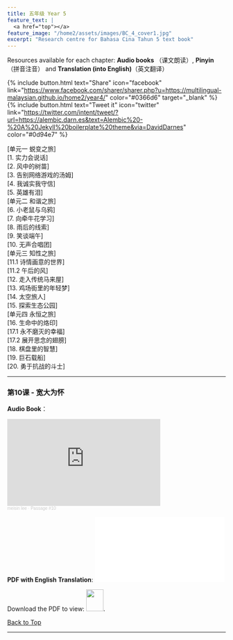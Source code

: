 ```yaml
---
title: 五年级 Year 5 
feature_text: |
  <a href="top"></a>
feature_image: "/home2/assets/images/BC_4_cover1.jpg"
excerpt: "Research centre for Bahasa Cina Tahun 5 text book"
---
```

Resources available for each chapter: **Audio books** （课文朗读）, **Pinyin**（拼音注音） and **Translation (into English)**（英文翻译）

{% include button.html text="Share" icon="facebook" link="https://www.facebook.com/sharer/sharer.php?u=https://multilingual-malaysian.github.io/home2/year4/" color="#0366d6" target="_blank" %}  {% include button.html text="Tweet it" icon="twitter" link="https://twitter.com/intent/tweet/?url=https://alembic.darn.es&text=Alembic%20-%20A%20Jekyll%20boilerplate%20theme&via=DavidDarnes" color="#0d94e7" %}

[单元一 蜕变之旅]\
[1. 实力会说话]\
[2. 风中的树苗]\
[3. 告别网络游戏的汤姆]\
[4. 我诚实我守信]\
[5. 英雄有泪]\
[单元二 和谐之旅]\
[6. 小老鼠与乌鸦]\
[7. 向牵牛花学习]\
[8. 雨后的线索]\
[9. 笑谈端午]\
[10. 无声合唱团]\
[单元三 知性之旅]\
[11.1 诗情画意的世界]\
[11.2 午后的风]\
[12. 走入传统马来屋]\
[13. 鸡场街里的年轻梦]\
[14. 太空旅人]\
[15. 探索生态公园]\
[单元四 永恒之旅]\
[16. 生命中的烙印]\
[17.1 永不磨灭的幸福]\
[17.2 展开思念的翅膀]\
[18. 棋盘里的智慧]\
[19. 巨石载船]\
[20. 勇于抗战的斗士]

----
### 第10课 - 宽大为怀 <a name="passage10"></a>
**Audio Book**： 
<iframe width="70%" height="200" scrolling="no" frameborder="no" allow="autoplay" src="https://w.soundcloud.com/player/?url=https%3A//api.soundcloud.com/tracks/1331635966&color=%23ff5500&auto_play=false&hide_related=false&show_comments=true&show_user=true&show_reposts=false&show_teaser=true&visual=true"></iframe><div style="font-size: 10px; color: #cccccc;line-break: anywhere;word-break: normal;overflow: hidden;white-space: nowrap;text-overflow: ellipsis; font-family: Interstate,Lucida Grande,Lucida Sans Unicode,Lucida Sans,Garuda,Verdana,Tahoma,sans-serif;font-weight: 100;"><a href="https://soundcloud.com/meisin-lee-338497804" title="meisin lee" target="_blank" style="color: #cccccc; text-decoration: none;">meisin lee</a> · <a href="https://soundcloud.com/meisin-lee-338497804/passage-10" title="Passage #10" target="_blank" style="color: #cccccc; text-decoration: none;">Passage #10</a></div>

**PDF with English Translation**:
<object data="/home2/doc/BC_4_Passage10.pdf" type="application/pdf" width="700px" height="700px">
   <embed src="/home2/doc/BC_4_Passage10.pdf">
        <p>Download the PDF to view: <a href="/home2/doc/BC_4_Passage10.pdf"><img src="/home2/assets/images/pdf_icon.png" width="40" height="50"></a>.</p>
   </embed>
</object>

[Back to Top](#top)

----
